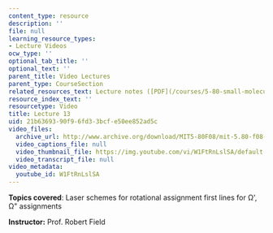 ```yaml
---
content_type: resource
description: ''
file: null
learning_resource_types:
- Lecture Videos
ocw_type: ''
optional_tab_title: ''
optional_text: ''
parent_title: Video Lectures
parent_type: CourseSection
related_resources_text: Lecture notes ([PDF](/courses/5-80-small-molecule-spectroscopy-and-dynamics-fall-2008/resources/13_580ln_fa08))
resource_index_text: ''
resourcetype: Video
title: Lecture 13
uid: 21b63693-90f9-6fd3-3bcf-e50ee852ad5c
video_files:
  archive_url: http://www.archive.org/download/MIT5-80F08/mit-5.80-f08-lec13_300k.mp4
  video_captions_file: null
  video_thumbnail_file: https://img.youtube.com/vi/W1FtRnLslSA/default.jpg
  video_transcript_file: null
video_metadata:
  youtube_id: W1FtRnLslSA
---
```


**Topics covered**: Laser schemes for rotational assignment first lines for Ω', Ω" assignments

**Instructor:** Prof. Robert Field